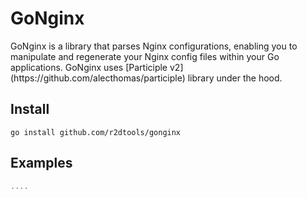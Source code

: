 # GoNginx

<p>GoNginx is a library that parses Nginx configurations, enabling you to manipulate and regenerate your Nginx config files within your Go applications. GoNginx uses [Participle v2](https://github.com/alecthomas/participle) library under the hood.</p>

## Install
```
go install github.com/r2dtools/gonginx
```

## Examples
```go
....
```
